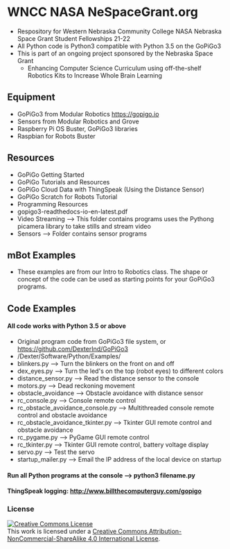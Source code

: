 # WNCC NASA NeSpaceGrant.org
- Respository for Western Nebraska Community College NASA Nebraska Space Grant Student Fellowships 21-22
- All Python code is Python3 compatible with Python 3.5 on the GoPiGo3
- This is part of an ongoing project sponsored by the Nebraska Space Grant
  - Enhancing Computer Science Curriculum using off-the-shelf Robotics Kits to Increase Whole Brain Learning
## Equipment
- GoPiGo3 from Modular Robotics https://gopigo.io
- Sensors from Modular Robotics and Grove
- Raspberry Pi OS Buster, GoPiGo3 libraries
- Raspbian for Robots Buster
## Resources
- GoPiGo Getting Started
- GoPiGo Tutorials and Resources
- GoPiGo Cloud Data with ThingSpeak (Using the Distance Sensor)
- GoPiGo Scratch for Robots Tutorial
- Programming Resources
- gopigo3-readthedocs-io-en-latest.pdf
- Video Streaming --> This folder contains programs uses the Pythong picamera library to take stills and stream video
- Sensors --> Folder contains sensor programs
## mBot Examples
- These examples are from our Intro to Robotics class. The shape or concept of the code can be used as starting points for your GoPiGo3 programs.
## Code Examples
#### All code works with Python 3.5 or above
- Original program code from GoPiGo3 file system, or https://github.com/DexterInd/GoPiGo3
- /Dexter/Software/Python/Examples/
- blinkers.py --> Turn the blinkers on the front on and off
- dex_eyes.py --> Turn the led's on the top (robot eyes) to different colors
- distance_sensor.py --> Read the distance sensor to the console
- motors.py --> Dead reckoning movement
- obstacle_avoidance --> Obstacle avoidance with distance sensor
- rc_console.py --> Console remote control
- rc_obstacle_avoidance_console.py --> Multithreaded console remote control and obstacle avoidance
- rc_obstacle_avoidance_tkinter.py --> Tkinter GUI remote control and obstacle avoidance
- rc_pygame.py --> PyGame GUI remote control
- rc_tkinter.py --> Tkinter GUI remote control, battery voltage display
- servo.py --> Test the servo
- startup_mailer.py --> Email the IP address of the local device on startup
#### Run all Python programs at the console --> python3 filename.py
#### ThingSpeak logging: http://www.billthecomputerguy.com/gopigo 
### License
<a rel="license" href="http://creativecommons.org/licenses/by-nc-sa/4.0/"><img alt="Creative Commons License" style="border-width:0" src="https://i.creativecommons.org/l/by-nc-sa/4.0/88x31.png" /></a><br />This work is licensed under a <a rel="license" href="http://creativecommons.org/licenses/by-nc-sa/4.0/">Creative Commons Attribution-NonCommercial-ShareAlike 4.0 International License</a>.

